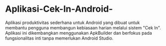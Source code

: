 # Aplikasi-Cek-In-Android-
Aplikasi produktivitas sederhana untuk Android yang dibuat untuk membantu pengguna membangun kebiasaan harian melalui sistem "Cek In". Aplikasi ini dikembangkan menggunakan ApkBuilder dan berfokus pada fungsionalitas inti tanpa memerlukan Android Studio.
